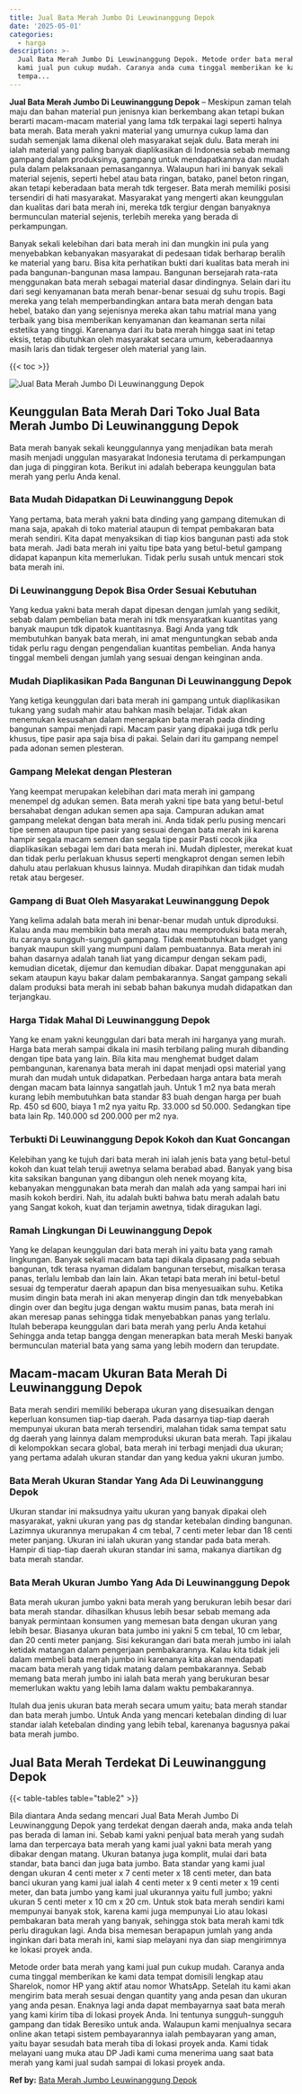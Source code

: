 ```yaml
---
title: Jual Bata Merah Jumbo Di Leuwinanggung Depok
date: '2025-05-01'
categories:
  - harga
description: >-
  Jual Bata Merah Jumbo Di Leuwinanggung Depok. Metode order bata merah yang
  kami jual pun cukup mudah. Caranya anda cuma tinggal memberikan ke kami data
  tempa...
---
```


**Jual Bata Merah Jumbo Di Leuwinanggung Depok** – Meskipun zaman telah maju dan bahan material pun jenisnya kian berkembang akan tetapi bukan berarti macam-macam material yang lama tdk terpakai lagi seperti halnya bata merah. Bata merah yakni material yang umurnya cukup lama dan sudah semenjak lama dikenal oleh masyarakat sejak dulu. Bata merah ini ialah material yang paling banyak diaplikasikan di Indonesia sebab memang gampang dalam produksinya, gampang untuk mendapatkannya dan mudah pula dalam pelaksanaan pemasangannya. Walaupun hari ini banyak sekali material sejenis, seperti hebel atau bata ringan, batako, panel beton ringan, akan tetapi keberadaan bata merah tdk tergeser. Bata merah memiliki posisi tersendiri di hati masyarakat. Masyarakat yang mengerti akan keunggulan dan kualitas dari bata merah ini, mereka tdk tergiur dengan banyaknya bermunculan material sejenis, terlebih mereka yang berada di perkampungan.

Banyak sekali kelebihan dari bata merah ini dan mungkin ini pula yang menyebabkan kebanyakan masyarakat di pedesaan tidak berharap beralih ke material yang baru. Bisa kita perhatikan bukti dari kualitas bata merah ini pada bangunan-bangunan masa lampau. Bangunan bersejarah rata-rata menggunakan bata merah sebagai material dasar dindingnya. Selain dari itu dari segi kenyamanan bata merah benar-benar sesuai dg suhu tropis. Bagi mereka yang telah memperbandingkan antara bata merah dengan bata hebel, batako dan yang sejenisnya mereka akan tahu matrial mana yang terbaik yang bisa memberikan kenyamanan dan keamanan serta nilai estetika yang tinggi. Karenanya dari itu bata merah hingga saat ini tetap eksis, tetap dibutuhkan oleh masyarakat secara umum, keberadaannya masih laris dan tidak tergeser oleh material yang lain.

{{< toc >}}

![Jual Bata Merah Jumbo Di Leuwinanggung Depok](/images/jual-bata-merah-30.png)

## Keunggulan Bata Merah Dari Toko Jual Bata Merah Jumbo Di Leuwinanggung Depok

Bata merah banyak sekali keunggulannya yang menjadikan bata merah masih menjadi unggulan masyarakat Indonesia terutama di perkampungan dan juga di pinggiran kota. Berikut ini adalah beberapa keunggulan bata merah yang perlu Anda kenal.

### Bata Mudah Didapatkan Di Leuwinanggung Depok

Yang pertama, bata merah yakni bata dinding yang gampang ditemukan di mana saja, apakah di toko material ataupun di tempat pembakaran bata merah sendiri. Kita dapat menyaksikan di tiap kios bangunan pasti ada stok bata merah. Jadi bata merah ini yaitu tipe bata yang betul-betul gampang didapat kapanpun kita memerlukan. Tidak perlu susah untuk mencari stok bata merah ini.

### Di Leuwinanggung Depok Bisa Order Sesuai Kebutuhan

Yang kedua yakni bata merah dapat dipesan dengan jumlah yang sedikit, sebab dalam pembelian bata merah ini tdk mensyaratkan kuantitas yang banyak maupun tdk dipatok kuantitasnya. Bagi Anda yang tdk membutuhkan banyak bata merah, ini amat menguntungkan sebab anda tidak perlu ragu dengan pengendalian kuantitas pembelian. Anda hanya tinggal membeli dengan jumlah yang sesuai dengan keinginan anda.

### Mudah Diaplikasikan Pada Bangunan Di Leuwinanggung Depok

Yang ketiga keunggulan dari bata merah ini gampang untuk diaplikasikan tukang yang sudah mahir atau bahkan masih belajar. Tidak akan menemukan kesusahan dalam menerapkan bata merah pada dinding bangunan sampai menjadi rapi. Macam pasir yang dipakai juga tdk perlu khusus, tipe pasir apa saja bisa di pakai. Selain dari itu gampang nempel pada adonan semen plesteran.

### Gampang Melekat dengan Plesteran

Yang keempat merupakan kelebihan dari mata merah ini gampang menempel dg adukan semen. Bata merah yakni tipe bata yang betul-betul bersahabat dengan adukan semen apa saja. Campuran adukan amat gampang melekat dengan bata merah ini. Anda tidak perlu pusing mencari tipe semen ataupun tipe pasir yang sesuai dengan bata merah ini karena hampir segala macam semen dan segala tipe pasir Pasti cocok jika diaplikasikan sebagai lem dari bata merah ini. Mudah diplester, merekat kuat dan tidak perlu perlakuan khusus seperti mengkaprot dengan semen lebih dahulu atau perlakuan khusus lainnya. Mudah dirapihkan dan tidak mudah retak atau bergeser.

### Gampang di Buat Oleh Masyarakat Leuwinanggung Depok

Yang kelima adalah bata merah ini benar-benar mudah untuk diproduksi. Kalau anda mau membikin bata merah atau mau memproduksi bata merah, itu caranya sungguh-sungguh gampang. Tidak membutuhkan budget yang banyak maupun skill yang mumpuni dalam pembuatannya. Bata merah ini bahan dasarnya adalah tanah liat yang dicampur dengan sekam padi, kemudian dicetak, dijemur dan kemudian dibakar. Dapat menggunakan api sekam ataupun kayu bakar dalam pembakarannya. Sangat gampang sekali dalam produksi bata merah ini sebab bahan bakunya mudah didapatkan dan terjangkau.

### Harga Tidak Mahal Di Leuwinanggung Depok

Yang ke enam yakni keunggulan dari bata merah ini harganya yang murah. Harga bata merah sampai dikala ini masih terbilang paling murah dibanding dengan tipe bata yang lain. Bila kita mau menghemat budget dalam pembangunan, karenanya bata merah ini dapat menjadi opsi material yang murah dan mudah untuk didapatkan. Perbedaan harga antara bata merah dengan macam bata lainnya sangatlah jauh. Untuk 1 m2 nya bata merah kurang lebih membutuhkan bata standar 83 buah dengan harga per buah Rp. 450 sd 600, biaya 1 m2 nya yaitu Rp. 33.000 sd 50.000. Sedangkan tipe bata lain Rp. 140.000 sd 200.000 per m2 nya.

### Terbukti Di Leuwinanggung Depok Kokoh dan Kuat Goncangan

Kelebihan yang ke tujuh dari bata merah ini ialah jenis bata yang betul-betul kokoh dan kuat telah teruji awetnya selama berabad abad. Banyak yang bisa kita saksikan bangunan yang dibangun oleh nenek moyang kita, kebanyakan menggunakan bata merah dan malah ada yang sampai hari ini masih kokoh berdiri. Nah, itu adalah bukti bahwa batu merah adalah batu yang Sangat kokoh, kuat dan terjamin awetnya, tidak diragukan lagi.

### Ramah Lingkungan Di Leuwinanggung Depok

Yang ke delapan keunggulan dari bata merah ini yaitu bata yang ramah lingkungan. Banyak sekali macam bata tapi dikala dipasang pada sebuah bangunan, tdk terasa nyaman didalam bangunan tersebut, misalkan terasa panas, terlalu lembab dan lain lain. Akan tetapi bata merah ini betul-betul sesuai dg temperatur daerah apapun dan bisa menyesuaikan suhu. Ketika musim dingin bata merah ini akan menyerap dingin dan tdk menyebabkan dingin over dan begitu juga dengan waktu musim panas, bata merah ini akan meresap panas sehingga tidak menyebabkan panas yang terlalu. Itulah beberapa keunggulan dari bata merah yang perlu Anda ketahui Sehingga anda tetap bangga dengan menerapkan bata merah Meski banyak bermunculan material bata yang sama yang lebih modern dan terupdate.

## Macam-macam Ukuran Bata Merah Di Leuwinanggung Depok

Bata merah sendiri memiliki beberapa ukuran yang disesuaikan dengan keperluan konsumen tiap-tiap daerah. Pada dasarnya tiap-tiap daerah mempunyai ukuran bata merah tersendiri, malahan tidak sama tempat satu dg daerah yang lainnya dalam memproduksi ukuran bata merah. Tapi jikalau di kelompokkan secara global, bata merah ini terbagi menjadi dua ukuran; yang pertama adalah ukuran standar dan yang kedua yakni ukuran jumbo.

### Bata Merah Ukuran Standar Yang Ada Di Leuwinanggung Depok

Ukuran standar ini maksudnya yaitu ukuran yang banyak dipakai oleh masyarakat, yakni ukuran yang pas dg standar ketebalan dinding bangunan. Lazimnya ukurannya merupakan 4 cm tebal, 7 centi meter lebar dan 18 centi meter panjang. Ukuran ini ialah ukuran yang standar pada bata merah. Hampir di tiap-tiap daerah ukuran standar ini sama, makanya diartikan dg bata merah standar.

### Bata Merah Ukuran Jumbo Yang Ada Di Leuwinanggung Depok

Bata merah ukuran jumbo yakni bata merah yang berukuran lebih besar dari bata merah standar. dihasilkan khusus lebih besar sebab memang ada banyak permintaan konsumen yang memesan bata dengan ukuran yang lebih besar. Biasanya ukuran bata jumbo ini yakni 5 cm tebal, 10 cm lebar, dan 20 centi meter panjang. Sisi kekurangan dari bata merah jumbo ini ialah ketidak matangan dalam pengerjaan pembakarannya. Kalau kita tidak jeli dalam membeli bata merah jumbo ini karenanya kita akan mendapati macam bata merah yang tidak matang dalam pembakarannya. Sebab memang bata merah jumbo ini ialah bata merah yang berukuran besar memerlukan waktu yang lebih lama dalam waktu pembakarannya.

Itulah dua jenis ukuran bata merah secara umum yaitu; bata merah standar dan bata merah jumbo. Untuk Anda yang mencari ketebalan dinding di luar standar ialah ketebalan dinding yang lebih tebal, karenanya bagusnya pakai bata merah jumbo.

## Jual Bata Merah Terdekat Di Leuwinanggung Depok

{{< table-tables table="table2" >}}

Bila diantara Anda sedang mencari Jual Bata Merah Jumbo Di Leuwinanggung Depok yang terdekat dengan daerah anda, maka anda telah pas berada di laman ini. Sebab kami yakni penjual bata merah yang sudah lama dan terpercaya bata merah yang kami jual yakni bata merah yang dibakar dengan matang. Ukuran batanya juga komplit, mulai dari bata standar, bata banci dan juga bata jumbo. Bata standar yang kami jual dengan ukuran 4 centi meter x 7 centi meter x 18 centi meter, dan bata banci ukuran yang kami jual ialah 4 centi meter x 9 centi meter x 19 centi meter, dan bata jumbo yang kami jual ukurannya yaitu full jumbo; yakni ukuran 5 centi meter x 10 cm x 20 cm. Untuk stok bata merah sendiri kami mempunyai banyak stok, karena kami juga mempunyai Lio atau lokasi pembakaran bata merah yang banyak, sehingga stok bata merah kami tdk perlu diragukan lagi. Anda bisa memesan berapapun jumlah yang anda inginkan dari bata merah ini, kami siap melayani nya dan siap mengirimnya ke lokasi proyek anda.

Metode order bata merah yang kami jual pun cukup mudah. Caranya anda cuma tinggal memberikan ke kami data tempat domisili lengkap atau Sharelok, nomor HP yang aktif atau nomor WhatsApp. Setelah itu kami akan mengirim bata merah sesuai dengan quantity yang anda pesan dan ukuran yang anda pesan. Enaknya lagi anda dapat membayarnya saat bata merah yang kami kirim tiba di lokasi proyek Anda. Ini tentunya sungguh-sungguh gampang dan tidak Beresiko untuk anda. Walaupun kami menjualnya secara online akan tetapi sistem pembayarannya ialah pembayaran yang aman, yaitu bayar sesudah bata merah tiba di lokasi proyek anda. Kami tidak melayani uang muka atau DP Jadi kami cuma menerima uang saat bata merah yang kami jual sudah sampai di lokasi proyek anda.

**Ref by:** [Bata Merah Jumbo Leuwinanggung Depok](https://id.wikipedia.org/wiki/Bata)
